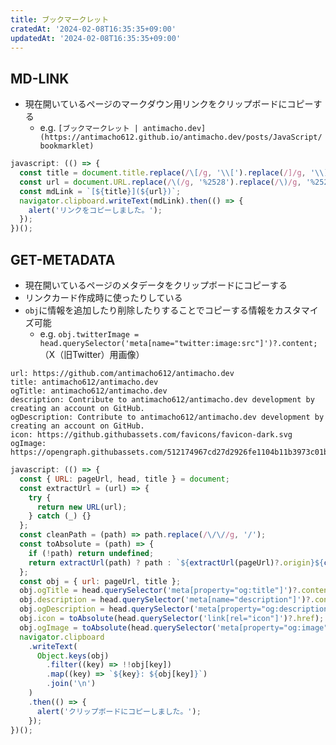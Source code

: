 ```yaml
---
title: ブックマークレット
cratedAt: '2024-02-08T16:35:35+09:00'
updatedAt: '2024-02-08T16:35:35+09:00'
---
```


## MD-LINK

- 現在開いているページのマークダウン用リンクをクリップボードにコピーする
  - e.g. `[ブックマークレット | antimacho.dev](https://antimacho612.github.io/antimacho.dev/posts/JavaScript/bookmarklet)`

```js
javascript: (() => {
  const title = document.title.replace(/\[/g, '\\[').replace(/]/g, '\\]');
  const url = document.URL.replace(/\(/g, '%2528').replace(/\)/g, '%2529');
  const mdLink = `[${title}](${url})`;
  navigator.clipboard.writeText(mdLink).then(() => {
    alert('リンクをコピーしました。');
  });
})();
```

## GET-METADATA

- 現在開いているページのメタデータをクリップボードにコピーする
- リンクカード作成時に使ったりしている
- `obj`に情報を追加したり削除したりすることでコピーする情報をカスタマイズ可能
  - e.g. `obj.twitterImage = head.querySelector('meta[name="twitter:image:src"]')?.content;`（X（旧Twitter）用画像）

```
url: https://github.com/antimacho612/antimacho.dev
title: antimacho612/antimacho.dev
ogTitle: antimacho612/antimacho.dev
description: Contribute to antimacho612/antimacho.dev development by creating an account on GitHub.
ogDescription: Contribute to antimacho612/antimacho.dev development by creating an account on GitHub.
icon: https://github.githubassets.com/favicons/favicon-dark.svg
ogImage: https://opengraph.githubassets.com/512174967cd27d2926fe1104b11b3973c01b4ef80a0d19d36e90130dffd03366/antimacho612/antimacho.dev
```

```js
javascript: (() => {
  const { URL: pageUrl, head, title } = document;
  const extractUrl = (url) => {
    try {
      return new URL(url);
    } catch (_) {}
  };
  const cleanPath = (path) => path.replace(/\/\//g, '/');
  const toAbsolute = (path) => {
    if (!path) return undefined;
    return extractUrl(path) ? path : `${extractUrl(pageUrl)?.origin}${cleanPath(`/${path}`)}`;
  };
  const obj = { url: pageUrl, title };
  obj.ogTitle = head.querySelector('meta[property="og:title"]')?.content;
  obj.description = head.querySelector('meta[name="description"]')?.content;
  obj.ogDescription = head.querySelector('meta[property="og:description"]')?.content;
  obj.icon = toAbsolute(head.querySelector('link[rel="icon"]')?.href);
  obj.ogImage = toAbsolute(head.querySelector('meta[property="og:image"]')?.content);
  navigator.clipboard
    .writeText(
      Object.keys(obj)
        .filter((key) => !!obj[key])
        .map((key) => `${key}: ${obj[key]}`)
        .join('\n')
    )
    .then(() => {
      alert('クリップボードにコピーしました。');
    });
})();
```
